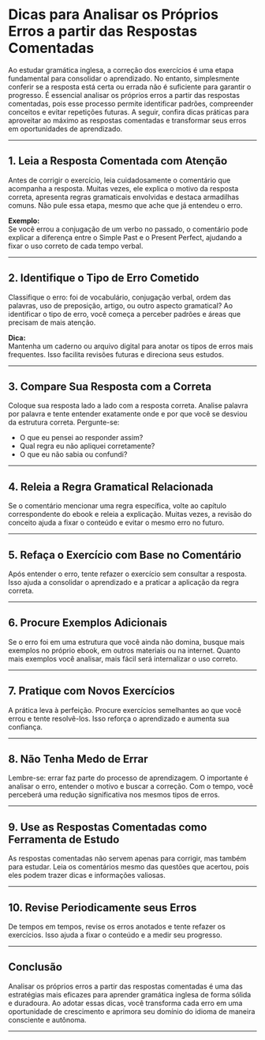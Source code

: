 
# Dicas para Analisar os Próprios Erros a partir das Respostas Comentadas

Ao estudar gramática inglesa, a correção dos exercícios é uma etapa fundamental para consolidar o aprendizado. No entanto, simplesmente conferir se a resposta está certa ou errada não é suficiente para garantir o progresso. É essencial analisar os próprios erros a partir das respostas comentadas, pois esse processo permite identificar padrões, compreender conceitos e evitar repetições futuras. A seguir, confira dicas práticas para aproveitar ao máximo as respostas comentadas e transformar seus erros em oportunidades de aprendizado.

---

## 1. **Leia a Resposta Comentada com Atenção**

Antes de corrigir o exercício, leia cuidadosamente o comentário que acompanha a resposta. Muitas vezes, ele explica o motivo da resposta correta, apresenta regras gramaticais envolvidas e destaca armadilhas comuns. Não pule essa etapa, mesmo que ache que já entendeu o erro.

**Exemplo:**  
Se você errou a conjugação de um verbo no passado, o comentário pode explicar a diferença entre o Simple Past e o Present Perfect, ajudando a fixar o uso correto de cada tempo verbal.

---

## 2. **Identifique o Tipo de Erro Cometido**

Classifique o erro: foi de vocabulário, conjugação verbal, ordem das palavras, uso de preposição, artigo, ou outro aspecto gramatical? Ao identificar o tipo de erro, você começa a perceber padrões e áreas que precisam de mais atenção.

**Dica:**  
Mantenha um caderno ou arquivo digital para anotar os tipos de erros mais frequentes. Isso facilita revisões futuras e direciona seus estudos.

---

## 3. **Compare Sua Resposta com a Correta**

Coloque sua resposta lado a lado com a resposta correta. Analise palavra por palavra e tente entender exatamente onde e por que você se desviou da estrutura correta. Pergunte-se:  
- O que eu pensei ao responder assim?  
- Qual regra eu não apliquei corretamente?  
- O que eu não sabia ou confundi?

---

## 4. **Releia a Regra Gramatical Relacionada**

Se o comentário mencionar uma regra específica, volte ao capítulo correspondente do ebook e releia a explicação. Muitas vezes, a revisão do conceito ajuda a fixar o conteúdo e evitar o mesmo erro no futuro.

---

## 5. **Refaça o Exercício com Base no Comentário**

Após entender o erro, tente refazer o exercício sem consultar a resposta. Isso ajuda a consolidar o aprendizado e a praticar a aplicação da regra correta.

---

## 6. **Procure Exemplos Adicionais**

Se o erro foi em uma estrutura que você ainda não domina, busque mais exemplos no próprio ebook, em outros materiais ou na internet. Quanto mais exemplos você analisar, mais fácil será internalizar o uso correto.

---

## 7. **Pratique com Novos Exercícios**

A prática leva à perfeição. Procure exercícios semelhantes ao que você errou e tente resolvê-los. Isso reforça o aprendizado e aumenta sua confiança.

---

## 8. **Não Tenha Medo de Errar**

Lembre-se: errar faz parte do processo de aprendizagem. O importante é analisar o erro, entender o motivo e buscar a correção. Com o tempo, você perceberá uma redução significativa nos mesmos tipos de erros.

---

## 9. **Use as Respostas Comentadas como Ferramenta de Estudo**

As respostas comentadas não servem apenas para corrigir, mas também para estudar. Leia os comentários mesmo das questões que acertou, pois eles podem trazer dicas e informações valiosas.

---

## 10. **Revise Periodicamente seus Erros**

De tempos em tempos, revise os erros anotados e tente refazer os exercícios. Isso ajuda a fixar o conteúdo e a medir seu progresso.

---

## **Conclusão**

Analisar os próprios erros a partir das respostas comentadas é uma das estratégias mais eficazes para aprender gramática inglesa de forma sólida e duradoura. Ao adotar essas dicas, você transforma cada erro em uma oportunidade de crescimento e aprimora seu domínio do idioma de maneira consciente e autônoma.

---
```
